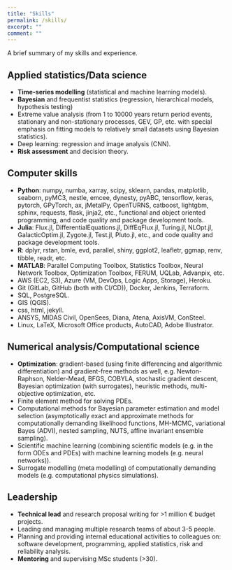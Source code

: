 ```yaml
---
title: "Skills"
permalink: /skills/
excerpt: ""
comment: ""
---
```


A brief summary of my skills and experience.

## Applied statistics/Data science

- **Time-series modelling** (statistical and machine learning models).
- **Bayesian** and frequentist statistics (regression, hierarchical models, hypothesis testing)
- Extreme value analysis (from 1 to 10000 years return period events, stationary and non-stationary processes, GEV, GP, etc. with special emphasis on fitting models to relatively small datasets using Bayesian statistics).
- Deep learning: regression and image analysis (CNN).
- **Risk assessment** and decision theory.

## Computer skills

- **Python**: numpy, numba, xarray, scipy, sklearn, pandas, matplotlib, seaborn, pyMC3, nestle, emcee, dynesty, pyABC, tensorflow, keras, pytorch, GPyTorch, ax, jMetalPy, OpenTURNS, catboost, lightgbm, sphinx, requests, flask, jinja2, etc., functional and object oriented programming, and code quality and package development tools.
- **Julia**: Flux.jl, DifferentialEquations.jl, DiffEqFlux.jl, Turing.jl, NLOpt.jl, GalacticOptim.jl, Zygote.jl, Test.jl, Pluto.jl, etc., and code quality and package development tools.
- **R**: dplyr, rstan, bmle, evd, parallel, shiny, ggplot2, leaﬂetr, ggmap, renv, tibble, readr, etc.
- **MATLAB**: Parallel Computing Toolbox, Statistics Toolbox, Neural Network Toolbox, Optimization Toolbox, FERUM, UQLab, Advanpix, etc.
- AWS (EC2, S3), Azure (VM, DevOps, Logic Apps, Storage), Heroku.
- Git (GitLab, GitHub (both with CI/CD)), Docker, Jenkins, Terraform.
- SQL, PostgreSQL.
- GIS (QGIS).
- css, html, jekyll.
- ANSYS, MIDAS Civil, OpenSees, Diana, Atena, AxisVM, ConSteel.
- Linux, LaTeX, Microsoft Office products, AutoCAD, Adobe Illustrator.

## Numerical analysis/Computational science

- **Optimization**: gradient-based (using finite differencing and algorithmic differentiation) and gradient-free methods as well, e.g. Newton-Raphson, Nelder-Mead, BFGS, COBYLA, stochastic gradient descent, Bayesian optimization (with surrogates), heuristic methods, multi-objective optimization, etc.
- Finite element method for solving PDEs.
- Computational methods for Bayesian parameter estimation and model selection (asymptotically exact and approximate methods for computationally demanding likelihood functions, MH-MCMC, variational Bayes (ADVI), nested sampling, NUTS, affine invariant ensemble sampling).
- Scientific machine learning (combining scientific models (e.g. in the form ODEs and PDEs) with machine learning models (e.g. neural networks)).
- Surrogate modelling (meta modelling) of computationally demanding models (e.g. computational physics simulations).

## Leadership

- **Technical lead** and research proposal writing for >1 million € budget projects.
- Leading and managing multiple research teams of about 3-5 people.
- Planning and providing internal educational activities to colleagues on: software development, programming, applied statistics, risk and reliability analysis.
- **Mentoring** and supervising MSc students (>30).
